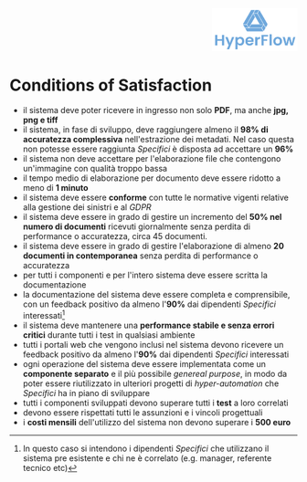 <p style="text-align: right;">
  <img src="https://github.com/Lorenzo-Gardini/Project-Management/blob/main/report/images/hyperflow_logo.png?raw=true" alt="Logo" style="width: 150px;"/>
</p>

# Conditions of Satisfaction
- il sistema deve poter ricevere in ingresso non solo **PDF**, ma anche **jpg, png e tiff**
- il sistema, in fase di sviluppo, deve raggiungere almeno il **98% di accuratezza complessiva** nell'estrazione dei metadati. Nel caso questa non potesse essere raggiunta _Specifici_ è disposta ad accettare un **96%**
- il sistema non deve accettare per l'elaborazione file che contengono un'immagine con qualità troppo bassa
- il tempo medio di elaborazione per documento deve essere ridotto a meno di **1 minuto**
- il sistema deve essere **conforme** con tutte le normative vigenti relative alla gestione dei sinistri e al _GDPR_
- il sistema deve essere in grado di gestire un incremento del **50% nel numero di documenti** ricevuti giornalmente senza perdita di performance o accuratezza, circa 45 documenti.
- il sistema deve essere in grado di gestire l'elaborazione di almeno **20 documenti in contemporanea** senza perdita di performance o accuratezza
- per tutti i componenti e per l'intero sistema deve essere scritta la documentazione 
- la documentazione del sistema deve essere completa e comprensibile, con un feedback positivo da almeno l'**90%** dai dipendenti _Specifici_ interessati[^1]
- il sistema deve mantenere una **performance stabile e senza errori critici** durante tutti i test in qualsiasi ambiente
- tutti i portali web che vengono inclusi nel sistema devono ricevere un feedback positivo da almeno l'**90%** dai dipendenti _Specifici_ interessati
- ogni operazione del sistema deve essere implementata come un **componente separato** e il più possibile _genereal purpose_, in modo da poter essere riutilizzato in ulteriori progetti di _hyper-automation_ che _Specifici_ ha in piano di sviluppare
- tutti i componenti sviluppati devono superare tutti i **test** a loro correlati
- devono essere rispettati tutti le assunzioni e i vincoli progettuali
- i **costi mensili** dell'utilizzo del sistema non devono superare i **500 euro**

[^1]: In questo caso si intendono i dipendenti _Specifici_ che utilizzano il sistema pre esistente e chi ne è correlato (e.g. manager, referente tecnico etc)